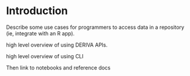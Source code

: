 # Introduction


Describe some use cases for programmers to access data in a repository (ie, integrate with an R app).

high level overview of using DERIVA APIs.

high level overview of using CLI

Then link to notebooks and reference docs
